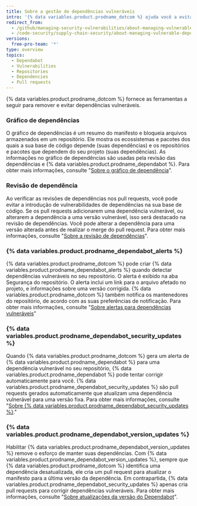 ```yaml
---
title: Sobre a gestão de dependências vulneráveis
intro: '{% data variables.product.prodname_dotcom %} ajuda você a evitar o uso de software de terceiros que contém vulnerabilidades conhecidas.'
redirect_from:
  - /github/managing-security-vulnerabilities/about-managing-vulnerable-dependencies
  - /code-security/supply-chain-security/about-managing-vulnerable-dependencies
versions:
  free-pro-team: '*'
type: overview
topics:
  - Dependabot
  - Vulnerabilities
  - Repositories
  - Dependencies
  - Pull requests
---
```


<!--Marketing-LINK: From /features/security/software-supply-chain page "Managing vulnerabilities in your project’s dependencies ".-->

{% data variables.product.prodname_dotcom %} fornece as ferramentas a seguir para remover e evitar dependências vulneráveis.

### Gráfico de dependências
O gráfico de dependências é um resumo do manifesto e bloqueia arquivos armazenados em um repositório. Ele mostra os ecossistemas e pacotes dos quais a sua base de código depende (suas dependências) e os repositórios e pacotes que dependem do seu projeto (suas dependências). As informações no gráfico de dependências são usadas pela revisão das dependências e {% data variables.product.prodname_dependabot %}. Para obter mais informações, consulte "[Sobre o gráfico de dependência](/github/visualizing-repository-data-with-graphs/about-the-dependency-graph)".

### Revisão de dependência
Ao verificar as revisões de dependências nos pull requests, você pode evitar a introdução de vulnerabilidades de dependências na sua base de código. Se os pull requests adicionarem uma dependência vulnerável, ou alterarem a dependência a uma versão vulnerável, isso será destacado na revisão de dependências. Você pode alterar a dependência para uma versão alterada antes de realizar o merge do pull request. Para obter mais informações, consulte "[Sobre a revisão de dependências](/code-security/supply-chain-security/about-dependency-review)".

### {% data variables.product.prodname_dependabot_alerts %}
{% data variables.product.prodname_dotcom %} pode criar {% data variables.product.prodname_dependabot_alerts %} quando detectar dependências vulneráveis no seu repositório. O alerta é exibido na aba Segurança do repositório. O alerta inclui um link para o arquivo afetado no projeto, e informações sobre uma versão corrigida. {% data variables.product.prodname_dotcom %} também notifica os mantenedores do repositório, de acordo com as suas preferências de notificação. Para obter mais informações, consulte "[Sobre alertas para dependências vulneráveis](/code-security/supply-chain-security/about-alerts-for-vulnerable-dependencies)"

### {% data variables.product.prodname_dependabot_security_updates %}
Quando {% data variables.product.prodname_dotcom %} gera um alerta de {% data variables.product.prodname_dependabot %} para uma dependência vulnerável no seu repositório, {% data variables.product.prodname_dependabot %} pode tentar corrigir automaticamente para você. {% data variables.product.prodname_dependabot_security_updates %} são pull requests gerados automaticamente que atualizam uma dependência vulnerável para uma versão fixa. Para obter mais informações, consulte "[Sobre {% data variables.product.prodname_dependabot_security_updates %}](/github/managing-security-vulnerabilities/about-dependabot-security-updates)."

### {% data variables.product.prodname_dependabot_version_updates %}
Habilitar {% data variables.product.prodname_dependabot_version_updates %} remove o esforço de manter suas dependências. Com {% data variables.product.prodname_dependabot_version_updates %}, sempre que {% data variables.product.prodname_dotcom  %} identifica uma dependência desatualizada, ele cria um pull request para atualizar o manifesto para a última versão da dependência. Em contrapartida, {% data variables.product.prodname_dependabot_security_updates %} apenas cria pull requests para corrigir dependências vulneráveis. Para obter mais informações, consulte "[Sobre atualizações da versão do Dependabot](/github/administering-a-repository/about-dependabot-version-updates)".
